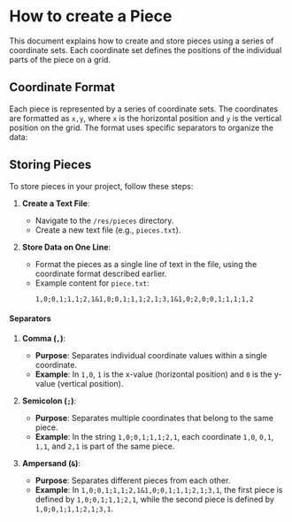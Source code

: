 # How to create a Piece

This document explains how to create and store pieces using a series of coordinate sets. Each coordinate set defines the positions of the individual parts of the piece on a grid.

## Coordinate Format

Each piece is represented by a series of coordinate sets. The coordinates are formatted as `x,y`, where `x` is the horizontal position and `y` is the vertical position on the grid. The format uses specific separators to organize the data:

## Storing Pieces

To store pieces in your project, follow these steps:

1. **Create a Text File**: 
   - Navigate to the `/res/pieces` directory.
   - Create a new text file (e.g., `pieces.txt`).

2. **Store Data on One Line**:
   - Format the pieces as a single line of text in the file, using the coordinate format described earlier.
   - Example content for `piece.txt`:
     ```
     1,0;0,1;1,1;2,1&1,0;0,1;1,1;2,1;3,1&1,0;2,0;0,1;1,1;1,2
     ```

#### Separators

1. **Comma (`,`)**:
   - **Purpose**: Separates individual coordinate values within a single coordinate.
   - **Example**: In `1,0`, `1` is the x-value (horizontal position) and `0` is the y-value (vertical position).

2. **Semicolon (`;`)**:
   - **Purpose**: Separates multiple coordinates that belong to the same piece.
   - **Example**: In the string `1,0;0,1;1,1;2,1`, each coordinate `1,0`, `0,1`, `1,1`, and `2,1` is part of the same piece.

3. **Ampersand (`&`)**:
   - **Purpose**: Separates different pieces from each other.
   - **Example**: In `1,0;0,1;1,1;2,1&1,0;0,1;1,1;2,1;3,1`, the first piece is defined by `1,0;0,1;1,1;2,1`, while the second piece is defined by `1,0;0,1;1,1;2,1;3,1`.

